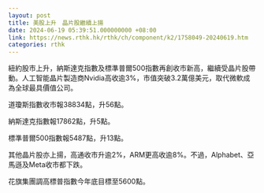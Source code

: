 ```yaml
---
layout: post
title: 美股上升　晶片股繼續上揚
date: 2024-06-19 05:39:51.000000000 +08:00
link: https://news.rthk.hk/rthk/ch/component/k2/1758049-20240619.htm
categories: rthk
---
```


紐約股市上升，納斯達克指數及標準普爾500指數再創收市新高，繼續受晶片股帶動。人工智能晶片製造商Nvidia高收逾3%，市值突破3.2萬億美元，取代微軟成為全球最具價值公司。

道瓊斯指數收市報38834點，升56點。

納斯達克指數報17862點，升5點。

標準普爾500指數報5487點，升13點。

其他晶片股亦上揚，高通收市升逾2%，ARM更高收逾8%。不過，Alphabet、亞馬遜及Meta收市都下跌。

花旗集團調高標普指數今年底目標至5600點。
